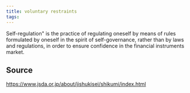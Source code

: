 ```yaml
---
title: voluntary restraints
tags: 
---
```


Self-regulation" is the practice of regulating oneself by means of rules formulated by oneself in the spirit of self-governance, rather than by laws and regulations, in order to ensure confidence in the financial instruments market.

## Source
https://www.jsda.or.jp/about/jishukisei/shikumi/index.html